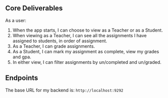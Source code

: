 ## Core Deliverables

As a user:
1. When the app starts, I can choose to view as a Teacher or as a Student.
2. When viewing as a Teacher, I can see all the assignments I have assigned to students, in order of assignment.
3. As a Teacher, I can grade assignments.
4. As a Student, I can mark my assignment as complete, view my grades and gpa.
5. In either view, I can filter assignments by un/completed and un/graded.

## Endpoints

The base URL for my backend is: `http://localhost:9292`


